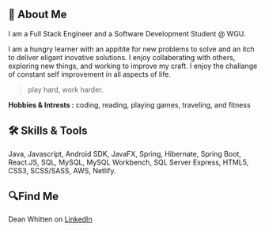 ## 🚀 About Me
I am a Full Stack Engineer and a Software Development Student @ WGU.

I am a hungry learner with an appitite for new problems to solve and an itch to deliver eligant inovative solutions. I enjoy collaberating with others, exploring new things, and working to improve my craft. I enjoy the challange of constant self improvement in all aspects of life.

>  play hard, work harder.

**Hobbies & Intrests :** coding, reading, playing games, traveling, and fitness

## 🛠 Skills & Tools
Java, Javascript, Android SDK, JavaFX, Spring, Hibernate, Spring Boot, React.JS, SQL, MySQL, MySQL Workbench, SQL Server Express, HTML5, CSS3, SCSS/SASS, AWS, Netlify.

## 🔍Find Me
 Dean Whitten on [LinkedIn](https://www.linkedin.com/in/deanwhitten/ "Dean Whitten on LinkedIn")
